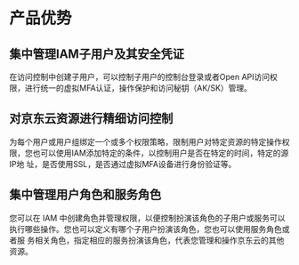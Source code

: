 # 产品优势
## 集中管理IAM子用户及其安全凭证
 在访问控制中创建子用户，可以控制子用户的控制台登录或者Open API访问权限，进行统一的虚拟MFA认证，操作保护和访问秘钥（AK/SK）管理。

## 对京东云资源进行精细访问控制
 为每个用户或用户组绑定一个或多个权限策略，限制用户对特定资源的特定操作权限，您也可以使用IAM添加特定的条件，以控制用户是否在特定的时间，特定的源IP地
 址，是否使用SSL，是否通过虚拟MFA设备进行身份验证等。

## 集中管理用户角色和服务角色
 您可以在 IAM 中创建角色并管理权限，以便控制扮演该角色的子用户或服务可以执行哪些操作。您也可以定义有哪个子用户扮演该角色，您也可以使用服务角色或者服
 务相关角色，指定相应的服务扮演该角色，代表您管理和操作京东云的其他资源。

